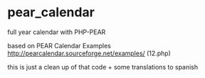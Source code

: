 pear_calendar
=============

full year calendar with PHP-PEAR

based on PEAR Calendar Examples http://pearcalendar.sourceforge.net/examples/ (12.php)

this is just a clean up of that code + some translations to spanish